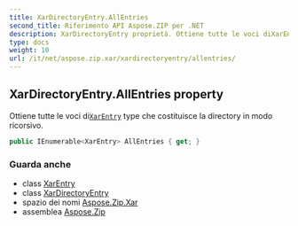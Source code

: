 ```yaml
---
title: XarDirectoryEntry.AllEntries
second_title: Riferimento API Aspose.ZIP per .NET
description: XarDirectoryEntry proprietà. Ottiene tutte le voci diXarEntry type che costituisce la directory in modo ricorsivo.
type: docs
weight: 10
url: /it/net/aspose.zip.xar/xardirectoryentry/allentries/
---
```

## XarDirectoryEntry.AllEntries property

Ottiene tutte le voci di[`XarEntry`](../../xarentry/) type che costituisce la directory in modo ricorsivo.

```csharp
public IEnumerable<XarEntry> AllEntries { get; }
```

### Guarda anche

* class [XarEntry](../../xarentry/)
* class [XarDirectoryEntry](../)
* spazio dei nomi [Aspose.Zip.Xar](../../xardirectoryentry/)
* assemblea [Aspose.Zip](../../../)


